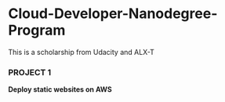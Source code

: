 # Cloud-Developer-Nanodegree-Program
This is a scholarship from Udacity and ALX-T

### PROJECT 1
**Deploy static websites on AWS**
